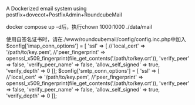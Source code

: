 A Dockerized email system using postfix+dovecot+PostfixAdmin+RoundcubeMail

docker compose up -d后，执行chown 1000:1000 ./data/mail

使用自签名证书时，请在./www/roundcubemail/config/config.inc.php中加入
$config['imap_conn_options'] = [ 'ssl' => [
//'local_cert'        => '/path/to/key.pem',
//'peer_fingerprint'  => openssl_x509_fingerprint(file_get_contents('/path/to/key.crt')),
'verify_peer'       => false,
'verify_peer_name'  => false,
'allow_self_signed' => true,
'verify_depth'      => 0 ]];
$config['smtp_conn_options'] = [ 'ssl' => [
//'local_cert'        => '/path/to/key.pem',
//'peer_fingerprint'  => openssl_x509_fingerprint(file_get_contents('/path/to/key.crt')),
'verify_peer'       => false,
'verify_peer_name'  => false,
'allow_self_signed' => true,
'verify_depth'      => 0 ]];

